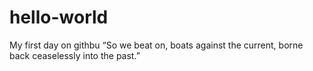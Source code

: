 # hello-world

My first day on githbu
“So we beat on, boats against the current, borne back ceaselessly into the past.” 
